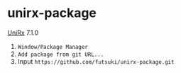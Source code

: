 # unirx-package

[UniRx](https://github.com/neuecc/UniRx) 7.1.0

1. `Window/Package Manager`
2. `Add package from git URL...`
3. Input `https://github.com/futsuki/unirx-package.git`
